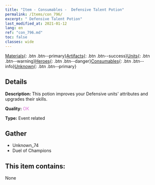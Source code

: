 ```yaml
---
title: "Item - Consumables -  Defensive Talent Potion"
permalink: /Items/con_796/
excerpt: " Defensive Talent Potion"
last_modified_at: 2021-01-12
lang: en
ref: "con_796.md"
toc: false
classes: wide
---
```

 [Materials](/Items/){: .btn .btn--primary}[Artifacts](/Items/Artifacts/){: .btn .btn--success}[Units](/Items/Units/){: .btn .btn--warning}[Heroes](/Items/Heroes/){: .btn .btn--danger}[Consumables](/Items/Consumables/){: .btn .btn--info}[Unknown](/Items/Unknown/){: .btn .btn--primary}

## Details
 **Description:** This potion improves your Defensive units' attributes and upgrades their skills.

 **Quality:** <span style="color: #DA70D6">OK</span>

 **Type:** Event related

## Gather

*    Unknown_74 
*    Duel of Champions 

## This item contains:

  None


